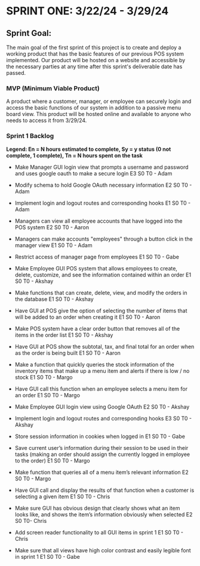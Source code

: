 # SPRINT ONE: 3/22/24 - 3/29/24

## Sprint Goal:
The main goal of the first sprint of this project is to create and deploy a working product that has the basic features of our previous POS system implemented. Our product will be hosted on a website and accessible by the necessary parties at any time after this sprint's deliverable date has passed. 

### MVP (Minimum Viable Product)
A product where a customer, manager, or employee can securely login and access the basic functions of our system in addition to a passive menu board view. This product will be hosted online and available to anyone who needs to access it from 3/29/24.

### Sprint 1 Backlog
**Legend: En = N hours estimated to complete, Sy = y status (0 not complete, 1 complete), Tn = N hours spent on the task**
- Make Manager GUI login view that prompts a username and password and uses google oauth to make a secure login E3 S0 T0 - Adam
- Modify schema to hold Google OAuth necessary information E2 S0 T0 - Adam
- Implement login and logout routes and corresponding hooks E1 S0 T0 - Adam
- Managers can view all employee accounts that have logged into the POS system E2 S0 T0 - Aaron
- Managers can make accounts "employees" through a button click in the manager view E1  S0 T0 - Adam
- Restrict access of manager page from employees E1  S0 T0 - Gabe
- Make Employee GUI POS system that allows employees to create, delete,  customize, and see the information contained within an order E1  S0 T0 - Akshay
- Make functions that can create, delete, view, and modify the orders in the database E1  S0 T0 - Akshay
- Have GUI at POS give the option of selecting the number of items that will be added to an order when creating it  E1  S0 T0 - Aaron
- Make POS system have a clear order button that removes all of the items in the order list  E1  S0 T0 - Akshay
- Have GUI at POS show the subtotal, tax, and final total for an order when as the order is being built  E1  S0 T0 - Aaron
- Make a function that quickly queries the stock information of the inventory items that make up a menu item and alerts if there is low / no stock  E1  S0 T0 - Margo
- Have GUI call this function when an employee selects a menu item for an order E1  S0 T0 - Margo
- Make Employee GUI login view using Google OAuth E2  S0 T0 - Akshay
- Implement login and logout routes and corresponding hooks E3  S0 T0 - Akshay
- Store session information in cookies when logged in E1  S0 T0 - Gabe
- Save current user’s information during their session to be used in their tasks (making an order should assign the currently logged in employee to the order) E1  S0 T0 - Margo

- Make function that queries all of a menu item’s relevant information E2  S0 T0 - Margo
- Have GUI call and display the results of that function when a customer is selecting a given item E1  S0 T0 - Chris
- Make sure GUI has obvious design that clearly shows what an item looks like, and shows the item’s information obviously when selected E2  S0 T0- Chris
- Add screen reader functionality to all GUI items in sprint 1 E1  S0 T0 - Chris
- Make sure that all views have high color contrast and easily legible font in sprint 1 E1  S0 T0 - Gabe
